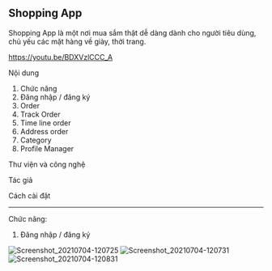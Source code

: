 Shopping App
---
Shopping App là một nơi mua sắm thật dễ dàng dành cho người tiêu dùng, chủ yếu các mặt hàng về giày, thời trang.

https://youtu.be/BDXVzlCCC_A

Nội dung

1. Chức năng
  1. Đăng nhập / đăng ký
  2. Order
  3. Track Order
  4. Time line order
  5. Address order
  6. Category
  7. Profile Manager

Thư viện và công nghệ

Tác giả

Cách cài đặt

---

Chức năng:

1. Đăng nhập / đăng ký

![Screenshot_20210704-120725](https://user-images.githubusercontent.com/48887111/124374704-d11eee80-dcc7-11eb-89f0-30b233ac9dfe.jpg)
![Screenshot_20210704-120731](https://user-images.githubusercontent.com/48887111/124374711-d9772980-dcc7-11eb-9baa-9397a0daa523.jpg)
![Screenshot_20210704-120831](https://user-images.githubusercontent.com/48887111/124374712-db40ed00-dcc7-11eb-8e44-1e749b2c3597.jpg)



